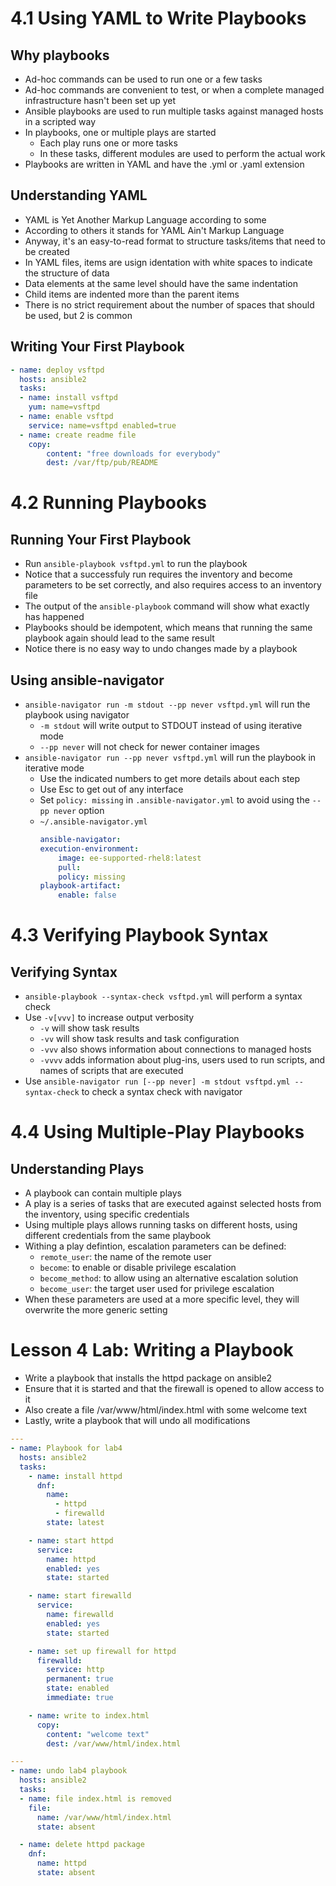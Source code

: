 # 4.1 Using YAML to Write Playbooks
## Why playbooks
- Ad-hoc commands can be used to run one or a few tasks
- Ad-hoc commands are convenient to test, or when a complete managed infrastructure hasn't been set up yet
- Ansible playbooks are used to run multiple tasks against managed hosts in a scripted way
- In playbooks, one or multiple plays are started
  - Each play runs one or more tasks
  - In these tasks, different modules are used to perform the actual work
- Playbooks are written in YAML and have the .yml or .yaml extension

## Understanding YAML
- YAML is Yet Another Markup Language according to some
- According to others it stands for YAML Ain't Markup Language
- Anyway, it's an easy-to-read format to structure tasks/items that need to be created
- In YAML files, items are usign identation with white spaces to indicate the structure of data
- Data elements at the same level should have the same indentation
- Child items are indented more than the parent items
- There is no strict requirement about the number of spaces that should be used, but 2 is common

## Writing Your First Playbook
```yml
- name: deploy vsftpd
  hosts: ansible2
  tasks:
  - name: install vsftpd
    yum: name=vsftpd
  - name: enable vsftpd
    service: name=vsftpd enabled=true
  - name: create readme file
    copy:
        content: "free downloads for everybody"
        dest: /var/ftp/pub/README
```

# 4.2 Running Playbooks
## Running Your First Playbook
- Run `ansible-playbook vsftpd.yml` to run the playbook
- Notice that a successfuly run requires the inventory and become parameters to be set correctly, and also requires access to an inventory file
- The output of the `ansible-playbook` command will show what exactly has happened
- Playbooks should be idempotent, which means that running the same playbook again should lead to the same result
- Notice there is no easy way to undo changes made by a playbook

## Using ansible-navigator
- `ansible-navigator run -m stdout --pp never vsftpd.yml` will run the playbook using navigator
  - `-m stdout` will write output to STDOUT instead of using iterative mode
  - `--pp never` will not check for newer container images
- `ansible-navigator run --pp never vsftpd.yml` will run the playbook in iterative mode
  - Use the indicated numbers to get more details about each step
  - Use Esc to get out of any interface
  - Set `policy: missing` in `.ansible-navigator.yml` to avoid using the `--pp never` option
  - `~/.ansible-navigator.yml`
    ```yml
    ansible-navigator:
    execution-environment:
        image: ee-supported-rhel8:latest
        pull:
        policy: missing
    playbook-artifact:
        enable: false
    ```

# 4.3 Verifying Playbook Syntax
## Verifying Syntax
- `ansible-playbook --syntax-check vsftpd.yml` will perform a syntax check
- Use `-v[vvv]` to increase output verbosity
  - `-v` will show task results
  - `-vv` will show task results and task configuration
  - `-vvv` also shows information about connections to managed hosts
  - `-vvvv` adds information about plug-ins, users used to run scripts, and names of scripts that are executed
- Use `ansible-navigator run [--pp never] -m stdout vsftpd.yml --syntax-check` to check a syntax check with navigator


# 4.4 Using Multiple-Play Playbooks
## Understanding Plays
- A playbook can contain multiple plays
- A play is a series of tasks that are executed against selected hosts from the inventory, using specific credentials
- Using multiple plays allows running tasks on different hosts, using different credentials from the same playbook
- Withing a play defintion, escalation parameters can be defined:
  - `remote_user`: the name of the remote user
  - `become`: to enable or disable privilege escalation
  - `become_method`: to allow using an alternative escalation solution
  - `become_user`: the target user used for privilege escalation
- When these parameters are used at a more specific level, they will overwrite the more generic setting

# Lesson 4 Lab: Writing a Playbook
- Write a playbook that installs the httpd package on ansible2
- Ensure that it is started and that the firewall is opened to allow access to it
- Also create a file /var/www/html/index.html with some welcome text
- Lastly, write a playbook that will undo all modifications

```yml
---
- name: Playbook for lab4
  hosts: ansible2
  tasks:
    - name: install httpd
      dnf:
        name:
          - httpd
          - firewalld
        state: latest

    - name: start httpd
      service:
        name: httpd
        enabled: yes
        state: started

    - name: start firewalld
      service:
        name: firewalld
        enabled: yes
        state: started

    - name: set up firewall for httpd
      firewalld:
        service: http
        permanent: true
        state: enabled
        immediate: true

    - name: write to index.html
      copy:
        content: "welcome text"
        dest: /var/www/html/index.html
```

```yml
---
- name: undo lab4 playbook
  hosts: ansible2
  tasks:
  - name: file index.html is removed
    file:
      name: /var/www/html/index.html
      state: absent

  - name: delete httpd package
    dnf:
      name: httpd
      state: absent
```